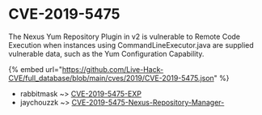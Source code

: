 # CVE-2019-5475

The Nexus Yum Repository Plugin in v2 is vulnerable to Remote Code Execution when instances using CommandLineExecutor.java are supplied vulnerable data, such as the Yum Configuration Capability.

{% embed url="https://github.com/Live-Hack-CVE/full_database/blob/main/cves/2019/CVE-2019-5475.json" %}


* rabbitmask ~> [CVE-2019-5475-EXP](https://zeste.alice-snow.ru/2019/database/cve-2019-5475/cve-2019-5475-exp-rabbitmask)
* jaychouzzk ~> [CVE-2019-5475-Nexus-Repository-Manager-](https://zeste.alice-snow.ru/2019/database/cve-2019-5475/cve-2019-5475-nexus-repository-manager--jaychouzzk)